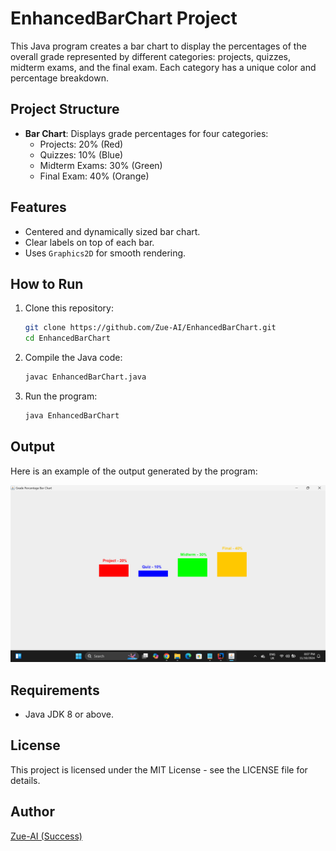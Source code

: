 
# EnhancedBarChart Project

This Java program creates a bar chart to display the percentages of the overall grade represented by different categories: projects, quizzes, midterm exams, and the final exam. Each category has a unique color and percentage breakdown.

## Project Structure
- **Bar Chart**: Displays grade percentages for four categories:
    - Projects: 20% (Red)
    - Quizzes: 10% (Blue)
    - Midterm Exams: 30% (Green)
    - Final Exam: 40% (Orange)

## Features
- Centered and dynamically sized bar chart.
- Clear labels on top of each bar.
- Uses `Graphics2D` for smooth rendering.

## How to Run
1. Clone this repository:
   ```bash
   git clone https://github.com/Zue-AI/EnhancedBarChart.git
   cd EnhancedBarChart
   ```
2. Compile the Java code:
   ```bash
   javac EnhancedBarChart.java
   ```
3. Run the program:
   ```bash
   java EnhancedBarChart
   ```

## Output
Here is an example of the output generated by the program:

![Bar Chart Output](output.png)

## Requirements
- Java JDK 8 or above.

## License
This project is licensed under the MIT License - see the LICENSE file for details.

## Author
[Zue-AI (Success)](https://www.linkedin.com/in/idogun-successs-96a628319/)
